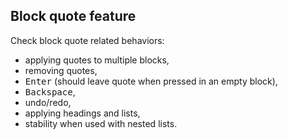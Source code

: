 ## Block quote feature

Check block quote related behaviors:

* applying quotes to multiple blocks,
* removing quotes,
* <kbd>Enter</kbd> (should leave quote when pressed in an empty block),
* <kbd>Backspace</kbd>,
* undo/redo,
* applying headings and lists,
* stability when used with nested lists.
